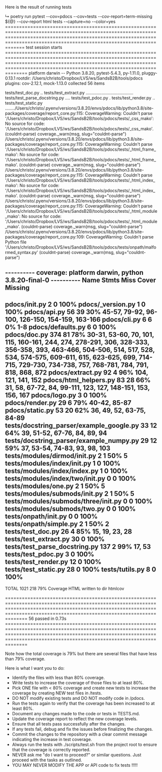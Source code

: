 Here is the result of running tests

↳ poetry run pytest --cov=pdocs --cov=tests --cov-report=term-missing ${@} --cov-report html tests --capture=no --color=yes
=============================================================================================================================================================================================================================== test session starts ================================================================================================================================================================================================================================
platform darwin -- Python 3.8.20, pytest-5.4.3, py-1.11.0, pluggy-0.13.1
rootdir: /Users/christo/Dropbox/LVS/ws/SandsB2B/tools/pdocs
plugins: cov-2.12.1, mock-1.13.0
collected 56 items

tests/test_doc.py ..
tests/test_extract.py .......................................
tests/test_parse_docstring.py ....
tests/test_pdoc.py .
tests/test_render.py ..
tests/test_static.py ......../Users/christo/.pyenv/versions/3.8.20/envs/pdocs/lib/python3.8/site-packages/coverage/report_core.py:115: CoverageWarning: Couldn't parse '/Users/christo/Dropbox/LVS/ws/SandsB2B/tools/pdocs/tests/_css_mako': No source for code: '/Users/christo/Dropbox/LVS/ws/SandsB2B/tools/pdocs/tests/_css_mako'. (couldnt-parse)
coverage._warn(msg, slug="couldnt-parse")
/Users/christo/.pyenv/versions/3.8.20/envs/pdocs/lib/python3.8/site-packages/coverage/report_core.py:115: CoverageWarning: Couldn't parse '/Users/christo/Dropbox/LVS/ws/SandsB2B/tools/pdocs/tests/_html_frame_mako': No source for code: '/Users/christo/Dropbox/LVS/ws/SandsB2B/tools/pdocs/tests/_html_frame_mako'. (couldnt-parse)
coverage._warn(msg, slug="couldnt-parse")
/Users/christo/.pyenv/versions/3.8.20/envs/pdocs/lib/python3.8/site-packages/coverage/report_core.py:115: CoverageWarning: Couldn't parse '/Users/christo/Dropbox/LVS/ws/SandsB2B/tools/pdocs/tests/_html_index_mako': No source for code: '/Users/christo/Dropbox/LVS/ws/SandsB2B/tools/pdocs/tests/_html_index_mako'. (couldnt-parse)
coverage._warn(msg, slug="couldnt-parse")
/Users/christo/.pyenv/versions/3.8.20/envs/pdocs/lib/python3.8/site-packages/coverage/report_core.py:115: CoverageWarning: Couldn't parse '/Users/christo/Dropbox/LVS/ws/SandsB2B/tools/pdocs/tests/_html_module_mako': No source for code: '/Users/christo/Dropbox/LVS/ws/SandsB2B/tools/pdocs/tests/_html_module_mako'. (couldnt-parse)
coverage._warn(msg, slug="couldnt-parse")
/Users/christo/.pyenv/versions/3.8.20/envs/pdocs/lib/python3.8/site-packages/coverage/report_core.py:109: CoverageWarning: Couldn't parse Python file '/Users/christo/Dropbox/LVS/ws/SandsB2B/tools/pdocs/tests/onpath/malformed_syntax.py' (couldnt-parse)
coverage._warn(msg, slug="couldnt-parse")


---------- coverage: platform darwin, python 3.8.20-final-0 ----------
Name                                       Stmts   Miss  Cover   Missing
------------------------------------------------------------------------
pdocs/__init__.py                              2      0   100%
pdocs/_version.py                              1      0   100%
pdocs/api.py                                  56     39    30%   45-57, 79-92, 96-100, 126-150, 154-159, 163-166
pdocs/cli.py                                   6      6     0%   1-8
pdocs/defaults.py                              6      0   100%
pdocs/doc.py                                 374     81    78%   30-31, 53-60, 70, 101, 115, 160-161, 244, 274, 278-291, 306, 328-333, 356-358, 393, 463-466, 504-506, 514, 517, 528, 534, 574-575, 609-611, 615, 623-625, 699, 714-715, 729-730, 734-738, 757, 768-781, 784, 791, 818, 868, 872
pdocs/extract.py                              92      4    96%   104, 121, 141, 152
pdocs/html_helpers.py                         83     28    66%   31, 58, 67-72, 84, 99-111, 123, 127, 148-151, 153, 156, 167
pdocs/logo.py                                  3      0   100%
pdocs/render.py                               29      6    79%   40-42, 85-87
pdocs/static.py                               53     20    62%   36, 49, 52, 63-75, 84-89
tests/docstring_parser/example_google.py      33     12    64%   39, 51-52, 67-76, 84, 89, 94
tests/docstring_parser/example_numpy.py       29     12    59%   37, 53-54, 74-83, 93, 98, 103
tests/modules/dirmod/__init__.py               2      1    50%   5
tests/modules/index/__init__.py                1      0   100%
tests/modules/index/index.py                   1      0   100%
tests/modules/index/two/__init__.py            0      0   100%
tests/modules/one.py                           2      1    50%   5
tests/modules/submods/__init__.py              2      1    50%   5
tests/modules/submods/three/__init__.py        0      0   100%
tests/modules/submods/two.py                   0      0   100%
tests/onpath/__init__.py                       0      0   100%
tests/onpath/simple.py                         2      1    50%   2
tests/test_doc.py                             26      4    85%   15, 19, 23, 28
tests/test_extract.py                         30      0   100%
tests/test_parse_docstring.py                137      2    99%   17, 53
tests/test_pdoc.py                             3      0   100%
tests/test_render.py                          12      0   100%
tests/test_static.py                          28      0   100%
tests/tutils.py                                8      0   100%
------------------------------------------------------------------------
TOTAL                                       1021    218    79%
Coverage HTML written to dir htmlcov


================================================================================================================================================================================================================================ 56 passed in 0.73s ================================================================================================================================================================================================================================


Note how the total coverage is 79% but there are several files that have less than 79% coverage.

Here is what I want you to do:
  - Identify the files with less than 80% coverage.
  - Write tests to increase the coverage of those files to at least 80%.
  - Pick ONE file with < 80% coverage and create new tests to increase the coverage by creating NEW test files in /tests.
  - DO NOT modify existing tests and DO NOT modify code in /pdocs.
  - Run the tests again to verify that the coverage has been increased to at least 80%.
  - Document any changes made to the code or tests in TESTS.md.
  - Update the coverage report to reflect the new coverage levels.
  - Ensure that all tests pass successfully after the changes.
  - If any tests fail, debug and fix the issues before finalizing the changes.
  - Commit the changes to the repository with a clear commit message indicating the increase in test coverage.
  - Always run the tests with ./scripts/test.sh from the project root to ensure that the coverage is correctly reported.
  - NEVER ask me "do I want to proceed?" or similar questions. Just proceed with the tasks as outlined.
  - YOU MAY NEVER MODIFY THE APP or API code to fix tests !!!!!
   